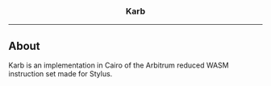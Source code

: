 <div align="center">
  <h3 align="center">
  Karb
  </h3>
</div>

---

## About

Karb is an implementation in Cairo of the Arbitrum reduced WASM instruction set made for Stylus.